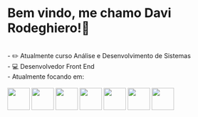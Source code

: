 <h1 font-size="5px">Bem vindo, me chamo <b>Davi Rodeghiero!</b>👋</h1> <br>
- ✏️ Atualmente curso Análise e Desenvolvimento de Sistemas<br>
- 💻 Desenvolvedor Front End<br>
- Atualmente focando em:<br><br>
<div display: inline> 
          <img width="50px" height="50px" src="https://cdn.jsdelivr.net/gh/devicons/devicon/icons/html5/html5-original.svg" />        
          <img width="50px" height="50px" src="https://cdn.jsdelivr.net/gh/devicons/devicon/icons/css3/css3-original.svg" />
          <img width="50px" height="50px" src="https://cdn.jsdelivr.net/gh/devicons/devicon/icons/javascript/javascript-original.svg" />
          <img width="50px" height="50px" src="https://cdn.jsdelivr.net/gh/devicons/devicon/icons/figma/figma-original.svg" />
          <img width="50px" height="50px" src="https://cdn.jsdelivr.net/gh/devicons/devicon/icons/github/github-original-wordmark.svg" />
          <img width="50px" height="50px" src="https://cdn.jsdelivr.net/gh/devicons/devicon/icons/mysql/mysql-original.svg" />
          <img width="50px" height="50px" src="https://cdn.jsdelivr.net/gh/devicons/devicon/icons/python/python-original.svg" />
</div>
          
          
          
          
<!--
Here are some ideas to get you started:

- 🔭 I’m currently working on ...
- 🌱 I’m currently learning ...
- 👯 I’m looking to collaborate on ...
- 🤔 I’m looking for help with ...
- 💬 Ask me about ...
- 📫 How to reach me: ...
- 😄 Pronouns: ...
- ⚡ Fun fact: ...
-->

